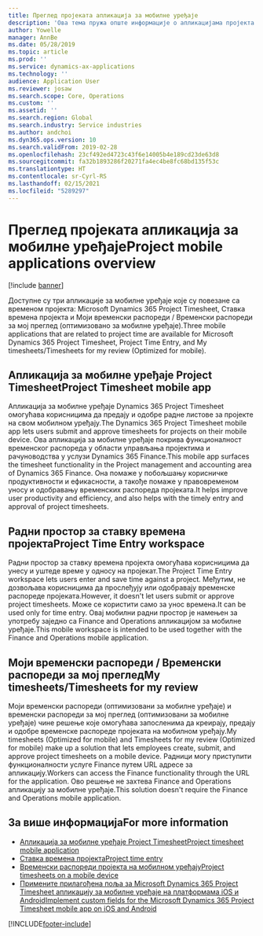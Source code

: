 ```yaml
---
title: Преглед пројеката апликација за мобилне уређаје
description: 'Ова тема пружа опште информације о апликацијама пројекта које се односе на време: Microsoft Dynamics 365 Project Timesheet, Ставка времена пројекта и Моји временски распореди / Временски распореди, које су доступне на мобилном уређају.'
author: Yowelle
manager: AnnBe
ms.date: 05/28/2019
ms.topic: article
ms.prod: ''
ms.service: dynamics-ax-applications
ms.technology: ''
audience: Application User
ms.reviewer: josaw
ms.search.scope: Core, Operations
ms.custom: ''
ms.assetid: ''
ms.search.region: Global
ms.search.industry: Service industries
ms.author: andchoi
ms.dyn365.ops.version: 10
ms.search.validFrom: 2019-02-28
ms.openlocfilehash: 23cf492ed4723c43f6e14005b4e189cd23de63d8
ms.sourcegitcommit: fa32b1893286f20271fa4ec4be8fc68bd135f53c
ms.translationtype: HT
ms.contentlocale: sr-Cyrl-RS
ms.lasthandoff: 02/15/2021
ms.locfileid: "5289297"
---
```

# <a name="project-mobile-applications-overview"></a><span data-ttu-id="05826-103">Преглед пројеката апликација за мобилне уређаје</span><span class="sxs-lookup"><span data-stu-id="05826-103">Project mobile applications overview</span></span>

[!include [banner](../includes/banner.md)]

<span data-ttu-id="05826-104">Доступне су три апликације за мобилне уређаје које су повезане са временом пројекта: Microsoft Dynamics 365 Project Timesheet, Ставка времена пројекта и Моји временски распореди / Временски распореди за мој преглед (оптимизовано за мобилне уређаје).</span><span class="sxs-lookup"><span data-stu-id="05826-104">Three mobile applications that are related to project time are available for Microsoft Dynamics 365 Project Timesheet, Project Time Entry, and My timesheets/Timesheets for my review (Optimized for mobile).</span></span>

## <a name="project-timesheet-mobile-app"></a><span data-ttu-id="05826-105">Апликација за мобилне уређаје Project Timesheet</span><span class="sxs-lookup"><span data-stu-id="05826-105">Project Timesheet mobile app</span></span>

<span data-ttu-id="05826-106">Апликација за мобилне уређаје Dynamics 365 Project Timesheet омогућава корисницима да предају и одобре радне листове за пројекте на свом мобилном уређају.</span><span class="sxs-lookup"><span data-stu-id="05826-106">The Dynamics 365 Project Timesheet mobile app lets users submit and approve timesheets for projects on their mobile device.</span></span> <span data-ttu-id="05826-107">Ова апликација за мобилне уређаје покрива функционалност временског распореда у области управљања пројектима и рачуноводства у услузи Dynamics 365 Finance.</span><span class="sxs-lookup"><span data-stu-id="05826-107">This mobile app surfaces the timesheet functionality in the Project management and accounting area of Dynamics 365 Finance.</span></span> <span data-ttu-id="05826-108">Она помаже у побољшању корисничке продуктивности и ефикасности, а такође помаже у правовременом уносу и одобравању временских распореда пројеката.</span><span class="sxs-lookup"><span data-stu-id="05826-108">It helps improve user productivity and efficiency, and also helps with the timely entry and approval of project timesheets.</span></span>

## <a name="project-time-entry-workspace"></a><span data-ttu-id="05826-109">Радни простор за ставку времена пројекта</span><span class="sxs-lookup"><span data-stu-id="05826-109">Project Time Entry workspace</span></span>

<span data-ttu-id="05826-110">Радни простор за ставку времена пројекта омогућава корисницима да унесу и уштеде време у односу на пројекат.</span><span class="sxs-lookup"><span data-stu-id="05826-110">The Project Time Entry workspace lets users enter and save time against a project.</span></span> <span data-ttu-id="05826-111">Међутим, не дозвољава корисницима да прослеђују или одобравају временске распореде пројеката.</span><span class="sxs-lookup"><span data-stu-id="05826-111">However, it doesn't let users submit or approve project timesheets.</span></span> <span data-ttu-id="05826-112">Може се користити само за унос времена.</span><span class="sxs-lookup"><span data-stu-id="05826-112">It can be used only for time entry.</span></span> <span data-ttu-id="05826-113">Овај мобилни радни простор је намењен за употребу заједно са Finance and Operations апликацијом за мобилне уређаје.</span><span class="sxs-lookup"><span data-stu-id="05826-113">This mobile workspace is intended to be used together with the Finance and Operations mobile application.</span></span>

## <a name="my-timesheetstimesheets-for-my-review"></a><span data-ttu-id="05826-114">Моји временски распореди / Временски распореди за мој преглед</span><span class="sxs-lookup"><span data-stu-id="05826-114">My timesheets/Timesheets for my review</span></span>

<span data-ttu-id="05826-115">Моји временски распореди (оптимизовани за мобилне уређаје) и временски распореди за мој преглед (оптимизовани за мобилне уређаје) чине решење које омогућава запосленима да креирају, предају и одобре временске распореде пројеката на мобилном уређају.</span><span class="sxs-lookup"><span data-stu-id="05826-115">My timesheets (Optimized for mobile) and Timesheets for my review (Optimized for mobile) make up a solution that lets employees create, submit, and approve project timesheets on a mobile device.</span></span> <span data-ttu-id="05826-116">Радници могу приступити функционалности услуге Finance путем URL адресе за апликацију.</span><span class="sxs-lookup"><span data-stu-id="05826-116">Workers can access the Finance functionality through the URL for the application.</span></span> <span data-ttu-id="05826-117">Ово решење не захтева Finance and Operations апликацију за мобилне уређаје.</span><span class="sxs-lookup"><span data-stu-id="05826-117">This solution doesn't require the Finance and Operations mobile application.</span></span>

## <a name="for-more-information"></a><span data-ttu-id="05826-118">За више информација</span><span class="sxs-lookup"><span data-stu-id="05826-118">For more information</span></span>

- [<span data-ttu-id="05826-119">Апликација за мобилне уређаје Project Timesheet</span><span class="sxs-lookup"><span data-stu-id="05826-119">Project timesheet mobile application</span></span>](project-timesheet.md)
- [<span data-ttu-id="05826-120">Ставка времена пројекта</span><span class="sxs-lookup"><span data-stu-id="05826-120">Project time entry</span></span>]( project-time-entry-mobile-workspace.md)
- [<span data-ttu-id="05826-121">Временски распореди пројекта на мобилном уређају</span><span class="sxs-lookup"><span data-stu-id="05826-121">Project timesheets on a mobile device</span></span>](Mobile-timesheets.md)
- [<span data-ttu-id="05826-122">Примените прилагођена поља за Microsoft Dynamics 365 Project Timesheet апликацију за мобилне уређаје на платформама iOS и Android</span><span class="sxs-lookup"><span data-stu-id="05826-122">Implement custom fields for the Microsoft Dynamics 365 Project Timesheet mobile app on iOS and Android</span></span>](custom-fields-mobile.md)


[!INCLUDE[footer-include](../includes/footer-banner.md)]